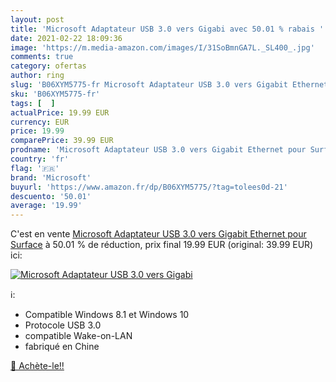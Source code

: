 ```yaml
---
layout: post
title: 'Microsoft Adaptateur USB 3.0 vers Gigabi avec 50.01 % rabais '
date: 2021-02-22 18:09:36
image: 'https://m.media-amazon.com/images/I/31SoBmnGA7L._SL400_.jpg'
comments: true
category: ofertas
author: ring
slug: 'B06XYM5775-fr Microsoft Adaptateur USB 3.0 vers Gigabit Ethernet pour...'
sku: 'B06XYM5775-fr'
tags: [  ]
actualPrice: 19.99 EUR
currency: EUR
price: 19.99
comparePrice: 39.99 EUR
prodname: 'Microsoft Adaptateur USB 3.0 vers Gigabit Ethernet pour Surface'
country: 'fr'
flag: '🇫🇷'
brand: 'Microsoft'
buyurl: 'https://www.amazon.fr/dp/B06XYM5775/?tag=tolees0d-21'
descuento: '50.01'
average: '19.99'
---
```


C'est en vente [Microsoft Adaptateur USB 3.0 vers Gigabit Ethernet pour Surface](https://www.amazon.fr/dp/B06XYM5775/?tag=tolees0d-21)  à  50.01 % de réduction, prix final  19.99 EUR (original: 39.99 EUR) ici:

[![Microsoft Adaptateur USB 3.0 vers Gigabi](https://m.media-amazon.com/images/I/31SoBmnGA7L._SL400_.jpg)](https://www.amazon.fr/dp/B06XYM5775/?tag=tolees0d-21)

ℹ️:

- Compatible Windows 8.1 et Windows 10
- Protocole USB 3.0
- compatible Wake-on-LAN
- fabriqué en Chine

[🛒 Achète-le!!](https://www.amazon.fr/dp/B06XYM5775/?tag=tolees0d-21)
